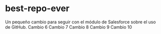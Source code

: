 # best-repo-ever
Un pequeño cambio para seguir con el módulo de Salesforce sobre el uso de GitHub.
Cambio 6
Cambio 7
Cambio 8
Cambio 9
Cambio 10